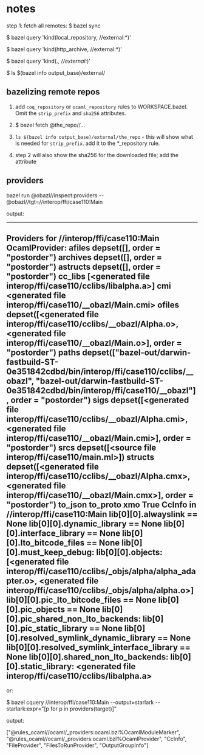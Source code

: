 # notes

step 1: fetch all remotes: $ bazel sync

$ bazel query 'kind(local_repository, //external:*)'

$ bazel query 'kind(http_archive, //external:*)'

$ bazel query 'kind(.*, //external:*)'

$ ls $(bazel info output_base)/external/

## bazelizing remote repos

1. add `coq_repository` or `ocaml_repository` rules to
WORKSPACE.bazel. Omit the `strip_prefix` and `sha256` attributes.

2. $ bazel fetch @the_repo//...

3. `ls $(bazel info output_base)/external/the_repo` - this will show
what is needed for `strip_prefix`. add it to the *_repository rule.

4. step 2 will also show the sha256 for the downloaded file; add the attribute

## providers

bazel run @obazl//inspect:providers --@obazl//tgt=//interop/ffi/case110:Main

output:

----
Providers for //interop/ffi/case110:Main
OcamlProvider:
  afiles  depset([], order = "postorder")
  archives  depset([], order = "postorder")
  astructs  depset([], order = "postorder")
  cc_libs  [<generated file interop/ffi/case110/cclibs/libalpha.a>]
  cmi  <generated file interop/ffi/case110/__obazl/Main.cmi>
  ofiles  depset([<generated file interop/ffi/case110/cclibs/__obazl/Alpha.o>, <generated file interop/ffi/case110/__obazl/Main.o>], order = "postorder")
  paths  depset(["bazel-out/darwin-fastbuild-ST-0e351842cdbd/bin/interop/ffi/case110/cclibs/__obazl", "bazel-out/darwin-fastbuild-ST-0e351842cdbd/bin/interop/ffi/case110/__obazl"], order = "postorder")
  sigs  depset([<generated file interop/ffi/case110/cclibs/__obazl/Alpha.cmi>, <generated file interop/ffi/case110/__obazl/Main.cmi>], order = "postorder")
  srcs  depset([<source file interop/ffi/case110/main.ml>])
  structs  depset([<generated file interop/ffi/case110/cclibs/__obazl/Alpha.cmx>, <generated file interop/ffi/case110/__obazl/Main.cmx>], order = "postorder")
  to_json  <built-in method to_json of struct value>
  to_proto  <built-in method to_proto of struct value>
  xmo  True
CcInfo in //interop/ffi/case110:Main  lib[0][0].alwayslink == None
  lib[0][0].dynamic_library == None
  lib[0][0].interface_library == None
  lib[0][0].lto_bitcode_files == None
  lib[0][0].must_keep_debug: <built-in method must_keep_debug of LibraryToLink value>
  lib[0][0].objects: [<generated file interop/ffi/case110/cclibs/_objs/alpha/alpha_adapter.o>, <generated file interop/ffi/case110/cclibs/_objs/alpha/alpha.o>]
  lib[0][0].pic_lto_bitcode_files == None
  lib[0][0].pic_objects == None
  lib[0][0].pic_shared_non_lto_backends: <built-in method pic_shared_non_lto_backends of LibraryToLink value>
  lib[0][0].pic_static_library == None
  lib[0][0].resolved_symlink_dynamic_library == None
  lib[0][0].resolved_symlink_interface_library == None
  lib[0][0].shared_non_lto_backends: <built-in method shared_non_lto_backends of LibraryToLink value>
  lib[0][0].static_library: <generated file interop/ffi/case110/cclibs/libalpha.a>
----

or:

$ bazel cquery //interop/ffi/case110:Main --output=starlark --starlark:expr="[p for p in providers(target)]"

output:

["@rules_ocaml//ocaml/_providers:ocaml.bzl%OcamlModuleMarker", "@rules_ocaml//ocaml/_providers:ocaml.bzl%OcamlProvider", "CcInfo", "FileProvider", "FilesToRunProvider", "OutputGroupInfo"]

